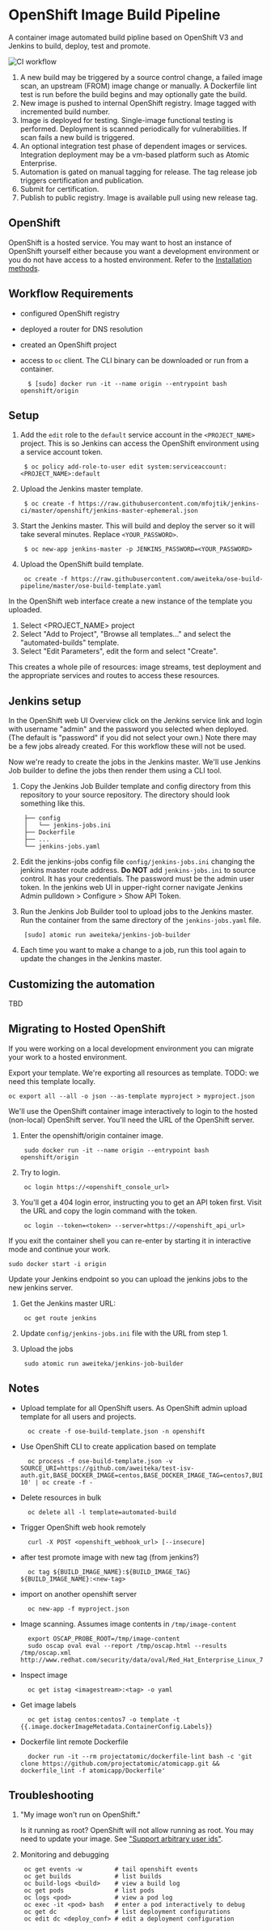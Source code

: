 # OpenShift Image Build Pipeline

A container image automated build pipline based on OpenShift V3 and Jenkins to build, deploy, test and promote.

![CI workflow](docs/images/ci-workflow.png)

1. A new build may be triggered by a source control change, a failed image scan, an upstream (FROM) image change or manually. A Dockerfile lint test is run before the build begins and may optionally gate the build.
1. New image is pushed to internal OpenShift registry. Image tagged with incremented build number.
1. Image is deployed for testing. Single-image functional testing is performed. Deployment is scanned periodically for vulnerabilities. If scan fails a new build is triggered.
1. An optional integration test phase of dependent images or services. Integration deployment may be a vm-based platform such as Atomic Enterprise.
1. Automation is gated on manual tagging for release. The tag release job triggers certification and publication.
1. Submit for certification.
1. Publish to public registry. Image is available pull using new release tag.

## OpenShift

OpenShift is a hosted service. You may want to host an instance of OpenShift yourself either because you want a development environment or you do not have access to a hosted environment. Refer to the [Installation methods](https://docs.openshift.org/latest/getting_started/administrators.html#installation-methods).

## Workflow Requirements

* configured OpenShift registry
* deployed a router for DNS resolution
* created an OpenShift project
* access to `oc` client. The CLI binary can be downloaded or run from a container.

        $ [sudo] docker run -it --name origin --entrypoint bash openshift/origin

## Setup

1. Add the `edit` role to the `default` service account in the `<PROJECT_NAME>` project. This is so Jenkins can access the OpenShift environment using a service account token.

        $ oc policy add-role-to-user edit system:serviceaccount:<PROJECT_NAME>:default

1. Upload the Jenkins master template.

        $ oc create -f https://raw.githubusercontent.com/mfojtik/jenkins-ci/master/openshift/jenkins-master-ephemeral.json

1. Start the Jenkins master. This will build and deploy the server so it will take several minutes. Replace `<YOUR_PASSWORD>`.

        $ oc new-app jenkins-master -p JENKINS_PASSWORD=<YOUR_PASSWORD>

1. Upload the OpenShift build template.

        oc create -f https://raw.githubusercontent.com/aweiteka/ose-build-pipeline/master/ose-build-template.yaml

In the OpenShift web interface create a new instance of the template you uploaded.

1. Select <PROJECT_NAME> project
1. Select "Add to Project", "Browse all templates..." and select the "automated-builds" template.
1. Select "Edit Parameters", edit the form and select "Create".

This creates a whole pile of resources: image streams, test deployment and the appropriate services and routes to access these resources.

## Jenkins setup

In the OpenShift web UI Overview click on the Jenkins service link and login with username "admin" and the password you selected when deployed. (The default is "password" if you did not select your own.) Note there may be a few jobs already created. For this workflow these will not be used.

Now we're ready to create the jobs in the Jenkins master. We'll use Jenkins Job builder to define the jobs then render them using a CLI tool.

1. Copy the Jenkins Job Builder template and config directory from this repository to your source repository. The directory should look something like this.

        ├── config
        │   └── jenkins-jobs.ini
        ├── Dockerfile
        ├── ...
        └── jenkins-jobs.yaml

1. Edit the jenkins-jobs config file `config/jenkins-jobs.ini` changing the jenkins master route address. **Do NOT** add `jenkins-jobs.ini` to source control. It has your credentials. The password must be the admin user token. In the jenkins web UI in upper-right corner navigate Jenkins Admin pulldown > Configure > Show API Token.
1. Run the Jenkins Job Builder tool to upload jobs to the Jenkins master. Run the container from the same directory of the `jenkins-jobs.yaml` file.

        [sudo] atomic run aweiteka/jenkins-job-builder

1. Each time you want to make a change to a job, run this tool again to update the changes in the Jenkins master.

## Customizing the automation

TBD

## Migrating to Hosted OpenShift

If you were working on a local development environment you can migrate your work to a hosted environment.

Export your template. We're exporting all resources as template. TODO: we need this template locally.

    oc export all --all -o json --as-template myproject > myproject.json

We'll use the OpenShift container image interactively to login to the hosted (non-local) OpenShift server. You'll need the URL of the OpenShift server.

1. Enter the openshift/origin container image.

        sudo docker run -it --name origin --entrypoint bash openshift/origin

1. Try to login.

        oc login https://<openshift_console_url>

1. You'll get a 404 login error, instructing you to get an API token first. Visit the URL and copy the login command with the token.

        oc login --token=<token> --server=https://<openshift_api_url>

If you exit the container shell you can re-enter by starting it in interactive mode and continue your work.

    sudo docker start -i origin

Update your Jenkins endpoint so you can upload the jenkins jobs to the new jenkins server.

1. Get the Jenkins master URL:

        oc get route jenkins

1. Update `config/jenkins-jobs.ini` file with the URL from step 1.
1. Upload the jobs

        sudo atomic run aweiteka/jenkins-job-builder

## Notes

* Upload template for all OpenShift users. As OpenShift admin upload template for all users and projects.

        oc create -f ose-build-template.json -n openshift

* Use OpenShift CLI to create application based on template

        oc process -f ose-build-template.json -v SOURCE_URI=https://github.com/aweiteka/test-isv-auth.git,BASE_DOCKER_IMAGE=centos,BASE_DOCKER_IMAGE_TAG=centos7,BUILD_IMAGE_NAME=acmeapp,NAME=acme,TEST_CMD='/usr/bin/sleep 10' | oc create -f -


* Delete resources in bulk

        oc delete all -l template=automated-build

* Trigger OpenShift web hook remotely

        curl -X POST <openshift_webhook_url> [--insecure]

* after test promote image with new tag (from jenkins?)

        oc tag ${BUILD_IMAGE_NAME}:${BUILD_IMAGE_TAG} ${BUILD_IMAGE_NAME}:<new-tag>

* import on another openshift server

        oc new-app -f myproject.json

* Image scanning. Assumes image contents in `/tmp/image-content`

        export OSCAP_PROBE_ROOT=/tmp/image-content
        sudo oscap oval eval --report /tmp/oscap.html --results /tmp/oscap.xml http://www.redhat.com/security/data/oval/Red_Hat_Enterprise_Linux_7.xml

* Inspect image

        oc get istag <imagestream>:<tag> -o yaml

* Get image labels

        oc get istag centos:centos7 -o template -t {{.image.dockerImageMetadata.ContainerConfig.Labels}}

* Dockerfile lint remote Dockerfile

        docker run -it --rm projectatomic/dockerfile-lint bash -c 'git clone https://github.com/projectatomic/atomicapp.git && dockerfile_lint -f atomicapp/Dockerfile'

## Troubleshooting

1. "My image won't run on OpenShift."

    Is it running as root? OpenShift will not allow running as root. You may need to update your image. See ["Support arbitrary user ids"](https://access.redhat.com/documentation/en/openshift-enterprise/version-3.0/openshift-enterprise-30-creating-images/chapter-1-guidelines).

1. Monitoring and debugging

        oc get events -w         # tail openshift events
        oc get builds            # list builds
        oc build-logs <build>    # view a build log
        oc get pods              # list pods
        oc logs <pod>            # view a pod log
        oc exec -it <pod> bash   # enter a pod interactively to debug
        oc get dc                # list deployment configurations
        oc edit dc <deploy_conf> # edit a deployment configuration
